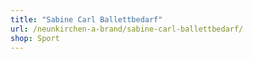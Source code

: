 ```yaml
---
title: "Sabine Carl Ballettbedarf"
url: /neunkirchen-a-brand/sabine-carl-ballettbedarf/
shop: Sport
---
```

